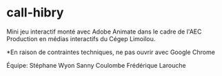 # call-hibry
Mini jeu interactif monté avec Adobe Animate dans le cadre de l'AEC Production en médias interactifs du Cégep Limoilou. 

*En raison de contraintes techniques, ne pas ouvrir avec Google Chrome

Équipe:
Stéphane Wyon
Sanny Coulombe
Frédérique Larouche
